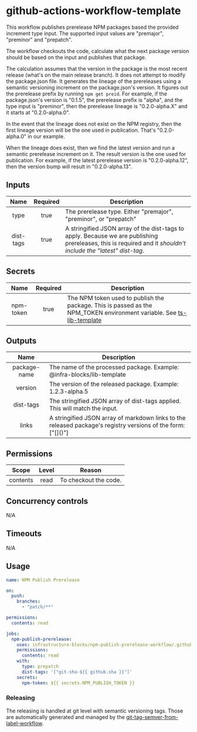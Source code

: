 # github-actions-workflow-template

This workflow publishes prerelease NPM packages based the provided increment type input. The supported input
values are "premajor", "preminor" and "prepatch".

The workflow checkouts the code, calculate what the next package version should be based on the input and publishes
that package.

The calculation assumes that the version in the package is the most recent release (what's on the main release branch).
It does not attempt to modify the package.json file. It generates the lineage of the prereleases using a semantic
versioning increment on the package.json's version. It figures out the prerelease prefix by running `npm get preid`.
For example, if the package.json's version is "0.1.5", the prerelease prefix is "alpha", and the type input
is "preminor", then the prerelease lineage is "0.2.0-alpha.X" and it starts at "0.2.0-alpha.0".

In the event that the lineage does not exist on the NPM registry, then the first lineage version will be the one
used in publication. That's "0.2.0-alpha.0" in our example.

When the lineage does exist, then we find the latest version and run a semantic prerelease increment on it. The
result version is the one used for publication. For example, if the latest prerelease version is "0.2.0-alpha.12",
then the version bump will result in "0.2.0-alpha.13".

## Inputs

|   Name    | Required | Description                                                                                                                                                   |
|:---------:|:--------:|---------------------------------------------------------------------------------------------------------------------------------------------------------------|
|   type    |   true   | The prerelease type. Either "premajor", "preminor", or "prepatch"                                                                                             |
| dist-tags |   true   | A stringified JSON array of the dist-tags to apply. Because we are publishing prereleases, this is required and it *shouldn't include the "latest" dist-tag*. |

## Secrets

|   Name    | Required | Description                                                                                                                                                                      |
|:---------:|:--------:|----------------------------------------------------------------------------------------------------------------------------------------------------------------------------------|
| npm-token |   true   | The NPM token used to publish the package. This is passed as the NPM_TOKEN environment variable. See [ts-lib-template](https://github.com/infrastructure-blocks/ts-lib-template) |

## Outputs

|     Name     | Description                                                                                                                                                   |
|:------------:|---------------------------------------------------------------------------------------------------------------------------------------------------------------|
| package-name | The name of the processed package. Example: @infra-blocks/lib-template                                                                                        |
|   version    | The version of the released package. Example: 1.2.3-alpha.5                                                                                                   |
|  dist-tags   | The stringified JSON array of dist-tags applied. This will match the input.                                                                                   |
|    links     | A stringified JSON array of markdown links to the released package's registry versions of the form:<br/> ["\[<package-identifier>\](<version-registry-url>)"] |

## Permissions

|  Scope   | Level | Reason                |
|:--------:|:-----:|-----------------------|
| contents | read  | To checkout the code. |

## Concurrency controls

N/A

## Timeouts

N/A

## Usage

```yaml
name: NPM Publish Prerelease

on:
  push:
    branches:
      - "patch/**"

permissions:
  contents: read

jobs:
  npm-publish-prerelease:
    uses: infrastructure-blocks/npm-publish-prerelease-workflow/.github/workflows/workflow.yml@v1
    permissions:
      contents: read
    with:
      type: prepatch
      dist-tags: '["git-sha-${{ github.sha }}"]'
    secrets:
      npm-token: ${{ secrets.NPM_PUBLISH_TOKEN }}
```

### Releasing

The releasing is handled at git level with semantic versioning tags. Those are automatically generated and managed
by the [git-tag-semver-from-label-workflow](https://github.com/infrastructure-blocks/git-tag-semver-from-label-workflow).
